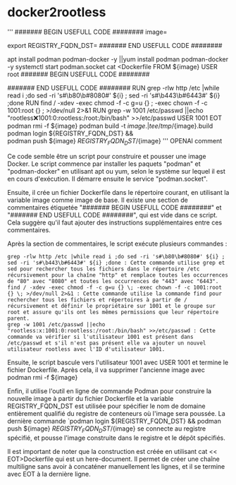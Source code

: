 # docker2rootless
'''
####### BEGIN USEFULL CODE ########
image=

export REGISTRY_FQDN_DST=
####### END USEFULL CODE ########

apt install podman podman-docker -y ||yum install podman podman-docker -y
systemctl start podman.socket
cat <<EOT >Dockerfile
FROM ${image}
USER root
####### BEGIN USEFULL CODE ########

####### END USEFULL CODE ########
RUN grep -rlw http /etc |while read i ;do sed -ri 's#\b80\b#8080#' \${i} ; sed -ri 's#\b443\b#6443#' \${i} ;done
RUN find / -xdev -exec chmod -f -c g=u {} \; -exec chown -f -c 1001:root {} \; >/dev/null 2>&1
RUN grep -w 1001 /etc/passwd ||echo "rootless:x:1001:0:rootless:/root:/bin/bash" >>/etc/passwd
USER 1001
EOT
podman rmi -f ${image}
podman build -t ${image} . |tee /tmp/${image}.build
podman login ${REGISTRY_FQDN_DST} &&\
podman push ${image} ${REGISTRY_FQDN_DST}/${image}
'''
OPENAI comment

Ce code semble être un script pour construire et pousser une image Docker. Le script commence par installer les paquets "podman" et "podman-docker" en utilisant apt ou yum, selon le système sur lequel il est en cours d'exécution. Il démarre ensuite le service "podman.socket".

Ensuite, il crée un fichier Dockerfile dans le répertoire courant, en utilisant la variable image comme image de base. Il existe une section de commentaires étiquetée "####### BEGIN USEFULL CODE ########" et "####### END USEFULL CODE ########", qui est vide dans ce script. Cela suggère qu'il faut ajouter des instructions supplémentaires entre ces commentaires.

Après la section de commentaires, le script exécute plusieurs commandes :

    grep -rlw http /etc |while read i ;do sed -ri 's#\b80\b#8080#' ${i} ; sed -ri 's#\b443\b#6443#' ${i} ;done : Cette commande utilise grep et sed pour rechercher tous les fichiers dans le répertoire /etc récursivement pour la chaîne "http" et remplace toutes les occurrences de "80" avec "8080" et toutes les occurrences de "443" avec "6443".
    find / -xdev -exec chmod -f -c g=u {} \; -exec chown -f -c 1001:root {} \; >/dev/null 2>&1 : Cette commande utilise la commande find pour rechercher tous les fichiers et répertoires à partir de / récursivement et définir le propriétaire sur 1001 et le groupe sur root et assure qu'ils ont les mêmes permissions que leur répertoire parent.
    grep -w 1001 /etc/passwd ||echo "rootless:x:1001:0:rootless:/root:/bin/bash" >>/etc/passwd : Cette commande va vérifier si l'utilisateur 1001 est présent dans /etc/passwd et s'il n'est pas présent elle va ajouter un nouvel utilisateur rootless avec l'ID d'utilisateur 1001.

Ensuite, le script bascule vers l'utilisateur 1001 avec USER 1001 et termine le fichier Dockerfile. Après cela, il va supprimer l'ancienne image avec podman rmi -f ${image}

Enfin, il utilise l'outil en ligne de commande Podman pour construire la nouvelle image à partir du fichier Dockerfile et la variable REGISTRY_FQDN_DST est utilisée pour spécifier le nom de domaine entièrement qualifié du registre de conteneurs où l'image sera poussée. La dernière commande `podman login ${REGISTRY_FQDN_DST} && podman push ${image} ${REGISTRY_FQDN_DST}/${image} se connecte au registre spécifié, et pousse l'image construite dans le registre et le dépôt spécifiés.

Il est important de noter que la construction est créée en utilisant cat << EOT>Dockerfile qui est un here-document. Il permet de créer une chaîne multiligne sans avoir à concaténer manuellement les lignes, et il se termine avec EOT à la dernière ligne. 

